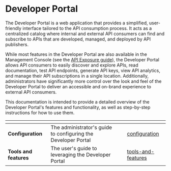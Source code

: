 # Developer Portal

The Developer Portal is a web application that provides a simplified, user-friendly interface tailored to the API consumption process. It acts as a centralized catalog where internal and external API consumers can find and subscribe to APIs that are developed, managed, and deployed by API publishers.

While most features in the Developer Portal are also available in the Management Console (see the [API Exposure guide](../api-exposure-plans-applications-and-subscriptions/)), the Developer Portal allows API consumers to easily discover and explore APIs, read documentation, test API endpoints, generate API keys, view API analytics, and manage their API subscriptions in a single location. Additionally, administrators have significantly more control over the look and feel of the Developer Portal to deliver an accessible and on-brand experience to external API consumers.

This documentation is intended to provide a detailed overview of the Developer Portal's features and functionality, as well as step-by-step instructions for how to use them.

<table data-view="cards"><thead><tr><th></th><th></th><th></th><th data-hidden data-card-target data-type="content-ref"></th></tr></thead><tbody><tr><td><strong>Configuration</strong></td><td>The administrator's guide to configuring the Developer Portal</td><td></td><td><a href="configuration/">configuration</a></td></tr><tr><td><strong>Tools and features</strong></td><td>The user's guide to leveraging the Developer Portal</td><td></td><td><a href="tools-and-features/">tools-and-features</a></td></tr></tbody></table>

